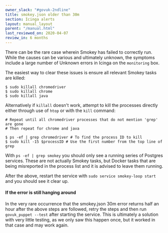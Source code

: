 ```yaml
---
owner_slack: "#govuk-2ndline"
title: smokey.json older than 30m
section: Icinga alerts
layout: manual_layout
parent: "/manual.html"
last_reviewed_on: 2020-04-07
review_in: 6 months
---
```


There can be the rare case wherein Smokey has failed to correctly run. While the
causes can be various and ultimately unknown, the symptoms include a large number
of Unknown errors in Icinga on the `monitoring` box.

The easiest way to clear these issues is ensure all relevant Smokey tasks are
killed:

```shell
$ sudo killall chromedriver
$ sudo killall chrome
$ sudo killall java
```

Alternatively if `killall` doesn't work, attempt to kill the processes directly
either through use of `htop` or with the `kill` command:

```shell
# Repeat until all chromedriver processes that do not mention 'grep' are gone
# Then repeat for chrome and java

$ ps -ef | grep chromedriver # To find the process ID to kill
$ sudo kill -15 $processID # Use the first number from the top line of grep
```


With `ps -ef | grep smokey` you should only see a running series of Postgres
services. These are not actually Smokey tasks, but Docker tasks that are being
misreported in the process list and it is advised to leave them running.

After the above, restart the service with `sudo service smokey-loop start` and
you should see it clear up.

#### If the error is still hanging around

In the very rare occurrence that the smokey.json 30m error returns half an hour
after the above steps are followed, retry the steps and then run
`govuk_puppet --test` after starting the service. This is ultimately a
solution with very little testing, as we only saw this happen once, but it worked
in that case and may work again.
